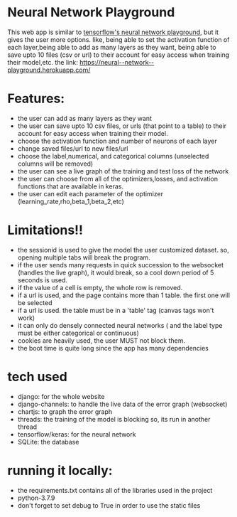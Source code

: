 # Neural Network Playground
This web app is similar to [tensorflow's neural network playground](https://playground.tensorflow.org/#activation=tanh&batchSize=10&dataset=circle&regDataset=reg-plane&learningRate=0.03&regularizationRate=0&noise=0&networkShape=4,2&seed=0.46003&showTestData=false&discretize=false&percTrainData=50&x=true&y=true&xTimesY=false&xSquared=false&ySquared=false&cosX=false&sinX=false&cosY=false&sinY=false&collectStats=false&problem=classification&initZero=false&hideText=false), but it gives the user more options. like, being able to set the activation function of each layer,being able to add as many layers as they want, being able to save upto 10 files (csv or url) to their account for easy access when training their model,etc. the link: https://neural--network--playground.herokuapp.com/ 

  
# Features:

  - the user can add as many layers as they want
  - the user can save upto 10 csv files, or urls (that point to a table) to their account for easy access when training their model.
  - choose the activation function and number of neurons of each layer
  - change saved files/url to new files/url
  - choose the label,numerical, and categorical columns (unselected columns will be removed)
  - the user can see a live graph of the training and test loss of the network
  - the user can choose from all of the optimizers,losses, and activation functions that are available in keras.
  - the user can edit each parameter of the optimizer (learning_rate,rho,beta_1,beta_2,etc)
  
  

# Limitations!!
  - the sessionid is used to give the model the user customized dataset. so, opening multiple tabs will break the program. 
  - if the user sends many requests in quick succession to the websocket (handles the live graph), it would break, so a cool down period of 5 seconds is used.
  - if the value of a cell is empty, the whole row is removed.
  - if a url is used, and the page contains more than 1 table. the first one will be selected
  - if a url is used. the table must be in a 'table' tag (canvas tags won't work)
  - it can only do densely connected neural networks ( and the label type must be either categorical or continuous)
  - cookies are heavily used, the user MUST not block them.
  - the boot time is quite long since the app has many dependencies 
  

# tech used
 - django: for the whole website
 - django-channels: to handle the live data of the error graph (websocket)
 - chartjs: to graph the error graph
 - threads: the training of the model is blocking so, its run in another thread
 - tensorflow/keras: for the neural network
 - SQLite: the database


# running it locally:

 - the requirements.txt contains all of the libraries used in the project
 - python-3.7.9
 - don't forget to set debug to True in order to use the static files
